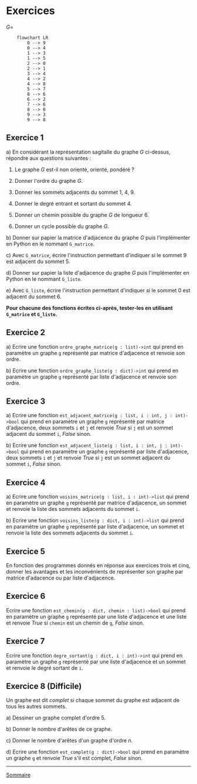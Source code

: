 # Exercices 

$G =$

```mermaid
    flowchart LR
        0 --> 9
        0 --> 4
        1 --> 3
        1 --> 5
        2 --> 0
        2 --> 1
        3 --> 4
        4 --> 2
        4 --> 8
        5 --> 7
        8 --> 6
        6 --> 2
        7 --> 6
        8 --> 0
        9 --> 3
        9 --> 8
```

## Exercice 1

a) En considérant la représentation sagitalle du graphe $G$ ci-dessus, répondre aux questions suivantes :

1. Le graphe $G$ est-il non orienté, orienté, pondéré ?

2. Donner l'ordre du graphe $G$.

3. Donner les sommets adjacents du sommet $1$, $4$, $9$.

4. Donner le degré entrant et sortant du sommet $4$.

5. Donner un chemin possible du graphe $G$ de longueur $6$.

6. Donner un cycle possible du graphe $G$.

b) Donner sur papier la matrice d'adjacence du graphe $G$ puis l'implémenter en Python en le nommant `G_matrice`.

c) Avec `G_matrice`, écrire l'instruction permettant d'indiquer si le sommet $9$ est adjacent du sommet $5$.

d) Donner sur papier la liste d'adjacence du graphe $G$ puis l'implémenter en Python en le nommant `G_liste`.

e) Avec `G_liste`, écrire l'instruction permettant d'indiquer si le sommet $0$ est adjacent du sommet $6$.

**Pour chacune des fonctions écrites ci-après, tester-les en utilisant `G_matrice` et `G_liste`.**

## Exercice 2

a) Ecrire une fonction `ordre_graphe_matrice(g : list)->int` qui prend en paramètre un graphe `g` représenté par matrice d'adjacence et renvoie son ordre.

b) Ecrire une fonction `ordre_graphe_liste(g : dict)->int` qui prend en paramètre un graphe `g` représenté par liste d'adjacence et renvoie son ordre.

## Exercice 3

a) Ecrire une fonction `est_adjacent_matrice(g : list, i : int, j : int)->bool` qui prend en paramètre un graphe `g` représenté par matrice d'adjacence, deux sommets `i` et `j` et renvoie $True$ si `j` est un sommet adjacent du sommet `i`, $False$ sinon.

b) Ecrire une fonction `est_adjacent_liste(g : list, i : int, j : int)->bool` qui prend en paramètre un graphe `g` représenté par liste d'adjacence, deux sommets `i` et `j` et renvoie $True$ si `j` est un sommet adjacent du sommet `i`, $False$ sinon.

## Exercice 4

a) Ecrire une fonction `voisins_matrice(g : list, i : int)->list` qui prend en paramètre un graphe `g` représenté par matrice d'adjacence, un sommet et renvoie la liste des sommets adjacents du sommet `i`.

b) Ecrire une fonction `voisins_liste(g : dict, i : int)->list` qui prend en paramètre un graphe `g` représenté par liste d'adjacence, un sommet et renvoie la liste des sommets adjacents du sommet `i`.

## Exercice 5

En fonction des programmes donnés en réponse aux exercices trois et cinq, donner les avantages et les inconvénients de représenter son graphe par matrice d'adacence ou par liste d'adjacence.

## Exercice 6

Ecrire une fonction `est_chemin(g : dict, chemin : list)->bool` qui prend en paramètre un graphe `g` représenté par une liste d'adjacence et une liste et renvoie $True$ si `chemin` est un chemin de `g`, $False$ sinon.

## Exercice 7

Ecrire une fonction `degre_sortant(g : dict, i : int)->int` qui prend en paramètre un graphe `g` représenté par une liste d'adjacence et un sommet et renvoie le degré sortant de `i`.

## Exercice 8 (Difficile)

Un graphe est dit *complet* si chaque sommet du graphe est adjacent de tous les autres sommets.

a) Dessiner un graphe complet d'ordre 5.

b) Donner le nombre d'arêtes de ce graphe.

c) Donner le nombre d'arêtes d'un graphe d'ordre $n$.

d) Ecrire une fonction `est_complet(g : dict)->bool` qui prend en paramètre un graphe `g` et renvoie $True$ s'il est complet, $False$ sinon.

__________________

[Sommaire](./../../README.md)